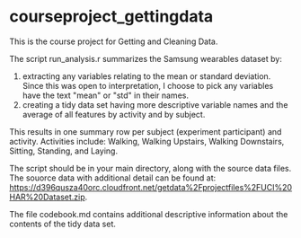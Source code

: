 # courseproject_gettingdata
This is the course project for Getting and Cleaning Data.

The script run_analysis.r summarizes the Samsung wearables dataset by:
  1) extracting any variables relating to the mean or standard deviation.  Since this was open to interpretation, I choose to pick any variables have the text "mean" or "std" in their names.
  2) creating a tidy data set having more descriptive variable names and the average of all features by activity and by subject.

This results in one summary row per subject (experiment participant) and activity.  Activities include: Walking, Walking Upstairs, Walking Downstairs, Sitting, Standing, and Laying.

The script should be in your main directory, along with the source data files.  The souorce data with additional detail can be found at: https://d396qusza40orc.cloudfront.net/getdata%2Fprojectfiles%2FUCI%20HAR%20Dataset.zip.

The file codebook.md contains additional descriptive information about the contents of the tidy data set.
